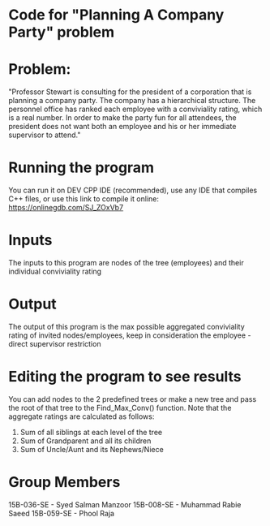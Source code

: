 # Code for "Planning A Company Party" problem

# Problem:
"Professor Stewart is consulting for the president of a corporation that is planning a company party. The company has a hierarchical structure. The personnel office has ranked each employee with a conviviality rating, which is a real number. In order to make the party fun for all attendees, the president does not want both an employee and his or her immediate supervisor to attend."

# Running the program
You can run it on DEV CPP IDE (recommended), use any IDE that compiles C++ files, or use this link to compile it online:
https://onlinegdb.com/SJ_ZOxVb7

# Inputs
The inputs to this program are nodes of the tree (employees) and their individual conviviality rating

# Output 
The output of this program is the max possible aggregated conviviality rating of invited nodes/employees, keep in consideration the  employee - direct supervisor restriction

# Editing the program to see results
You can add nodes to the 2 predefined trees or make a new tree and pass the root of that tree to the Find_Max_Conv() function. Note that the aggregate ratings are calculated as follows:
1) Sum of all siblings at each level of the tree
2) Sum of Grandparent and all its children
3) Sum of Uncle/Aunt and its Nephews/Niece

# Group Members
15B-036-SE - Syed Salman Manzoor
15B-008-SE - Muhammad Rabie Saeed
15B-059-SE - Phool Raja
